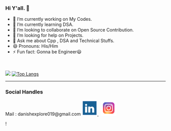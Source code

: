 ### Hi Y'all. 👋

- 🔭 I’m currently working on My Codes.
- 🌱 I’m currently learning DSA. 
- 👯 I’m looking to collaborate on Open Source Contribution.
- 🤔 I’m looking for help on Projects.
- 💬 Ask me about Cpp , DSA and Technical Stuffs.
- 😄 Pronouns: His/Him
- ⚡ Fun fact: Gonna be Engineer😃
<br>

<img src = "https://github-readme-stats.vercel.app/api?username=Danish-Belal&&show_icons=true&title_color=ffffff&icon_color=bb2acf&text_color=daf7dc&bg_color=151515     ">  [![Top Langs](https://github-readme-stats.vercel.app/api/top-langs/?username=Danish-Belal&layout=compact)](https://github.com/Danish-Belal/github-readme-stats)


<hr>
<h3> Social Handles </h3>
Mail : danishexplore019@gmail.com
 <a href="https://www.linkedin.com/in/danish-belal-6a72a91b1/">
     <img src="Images/Linkedln.png">
     </a>  &nbsp;
     <a href="https://www.instagram.com/__its_danish/">
          <img src="Images/instagram.png">
     </a>


!
